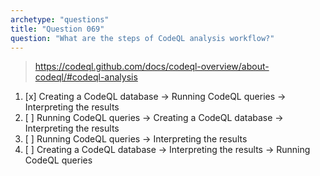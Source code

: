 ```yaml
---
archetype: "questions"
title: "Question 069"
question: "What are the steps of CodeQL analysis workflow?"
---
```



> https://codeql.github.com/docs/codeql-overview/about-codeql/#codeql-analysis
1. [x] Creating a CodeQL database -> Running CodeQL queries -> Interpreting the results
1. [ ] Running CodeQL queries -> Creating a CodeQL database -> Interpreting the results
1. [ ] Running CodeQL queries -> Interpreting the results
1. [ ] Creating a CodeQL database -> Interpreting the results -> Running CodeQL queries
